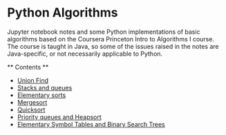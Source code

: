 # Python Algorithms

Jupyter notebook notes and some Python implementations of basic algorithms based on the Coursera Princeton Intro to Algorithms I course. The course is taught in Java, so some of the issues raised in the notes are Java-specific, or not necessarily applicable to Python.

** Contents **

- [Union Find](./UnionFind/unionFind.ipynb)
- [Stacks and queues](./StacksAndQueues/StacksAndQueues.ipynb)
- [Elementary sorts](./ElementarySorts/ElementarySorts.ipynb)
- [Mergesort](./Mergesort/Mergesort.ipynb)
- [Quicksort](./Quicksort/Quicksort.ipynb)
- [Priority queues and Heapsort](./PriorityQueues/PriorityQueues.ipynb)
- [Elementary Symbol Tables and Binary Search Trees](./ElementarySymbolTablesBST/ElemSymbolTablesBST.ipynb)
<!--
- [Balanced Search Trees]()
- [Hash Tables]()
-->


